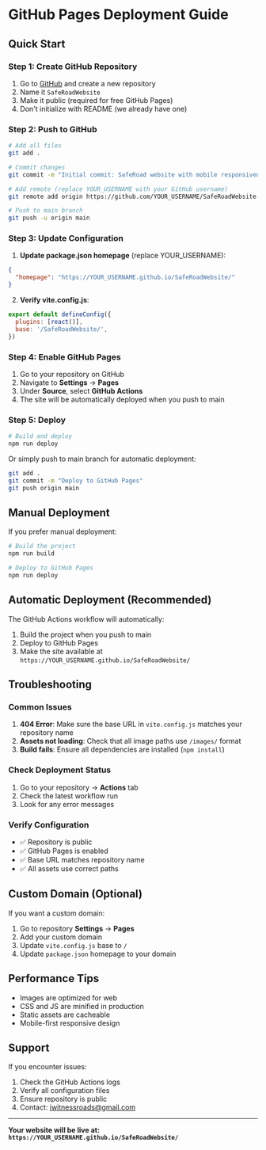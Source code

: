 # GitHub Pages Deployment Guide

## Quick Start

### Step 1: Create GitHub Repository

1. Go to [GitHub](https://github.com) and create a new repository
2. Name it `SafeRoadWebsite`
3. Make it public (required for free GitHub Pages)
4. Don't initialize with README (we already have one)

### Step 2: Push to GitHub

```bash
# Add all files
git add .

# Commit changes
git commit -m "Initial commit: SafeRoad website with mobile responsiveness"

# Add remote (replace YOUR_USERNAME with your GitHub username)
git remote add origin https://github.com/YOUR_USERNAME/SafeRoadWebsite.git

# Push to main branch
git push -u origin main
```

### Step 3: Update Configuration

1. **Update package.json homepage** (replace YOUR_USERNAME):
```json
{
  "homepage": "https://YOUR_USERNAME.github.io/SafeRoadWebsite/"
}
```

2. **Verify vite.config.js**:
```javascript
export default defineConfig({
  plugins: [react()],
  base: '/SafeRoadWebsite/',
})
```

### Step 4: Enable GitHub Pages

1. Go to your repository on GitHub
2. Navigate to **Settings** → **Pages**
3. Under **Source**, select **GitHub Actions**
4. The site will be automatically deployed when you push to main

### Step 5: Deploy

```bash
# Build and deploy
npm run deploy
```

Or simply push to main branch for automatic deployment:
```bash
git add .
git commit -m "Deploy to GitHub Pages"
git push origin main
```

## Manual Deployment

If you prefer manual deployment:

```bash
# Build the project
npm run build

# Deploy to GitHub Pages
npm run deploy
```

## Automatic Deployment (Recommended)

The GitHub Actions workflow will automatically:
1. Build the project when you push to main
2. Deploy to GitHub Pages
3. Make the site available at `https://YOUR_USERNAME.github.io/SafeRoadWebsite/`

## Troubleshooting

### Common Issues

1. **404 Error**: Make sure the base URL in `vite.config.js` matches your repository name
2. **Assets not loading**: Check that all image paths use `/images/` format
3. **Build fails**: Ensure all dependencies are installed (`npm install`)

### Check Deployment Status

1. Go to your repository → **Actions** tab
2. Check the latest workflow run
3. Look for any error messages

### Verify Configuration

- ✅ Repository is public
- ✅ GitHub Pages is enabled
- ✅ Base URL matches repository name
- ✅ All assets use correct paths

## Custom Domain (Optional)

If you want a custom domain:

1. Go to repository **Settings** → **Pages**
2. Add your custom domain
3. Update `vite.config.js` base to `/`
4. Update `package.json` homepage to your domain

## Performance Tips

- Images are optimized for web
- CSS and JS are minified in production
- Static assets are cacheable
- Mobile-first responsive design

## Support

If you encounter issues:
1. Check the GitHub Actions logs
2. Verify all configuration files
3. Ensure repository is public
4. Contact: iwitnessroads@gmail.com

---

**Your website will be live at: `https://YOUR_USERNAME.github.io/SafeRoadWebsite/`** 